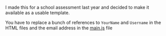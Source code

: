 I made this for a school assessment last year and decided to make it available as a usable template.

You have to replace a bunch of references to `YourName` and `Username` in the HTML files and the email address in the [main.js](./assets/js/main.js) file
